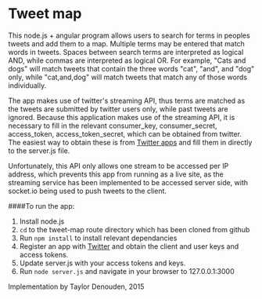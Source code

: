 # Tweet map
This node.js + angular program allows users to search for terms in peoples tweets and add them to a map. Multiple terms may be entered that match words in tweets. Spaces between search terms are interpreted as logical AND, while commas are interpreted as logical OR. For example, "Cats and dogs" will match tweets that contain the three words "cat", "and", and "dog" only, while "cat,and,dog" will match tweets that match any of those words individually.

The app makes use of twitter's streaming API, thus terms are matched as the tweets are submitted by twitter users only, while past tweets are ignored. Because this application makes use of the streaming API, it is necessary to fill in the relevant consumer_key, consumer_secret, access_token, access_token_secret, which can be obtained from twitter. The easiest way to obtain these is from [Twitter apps](https://apps.twitter.com/) and fill them in directly to the server.js file.

Unfortunately, this API only allows one stream to be accessed per IP address, which prevents this app from running as a live site, as the streaming service has been implemented to be accessed server side, with socket.io being used to push tweets to the client.

####To run the app:
1. Install node.js
2. `cd` to the tweet-map route directory which has been cloned from github
3. Run `npm install` to install relevant dependancies
4. Register an app with [Twitter](https:apps.twitter.com/) and obtain the client and user keys and access tokens.
5. Update server.js with your access tokens and keys.
6. Run `node server.js` and navigate in your browser to 127.0.0.1:3000

Implementation by Taylor Denouden, 2015
